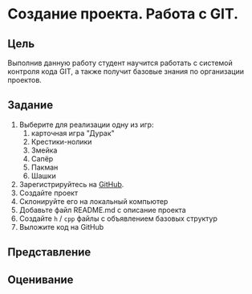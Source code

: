 # Создание проекта. Работа с GIT.

## Цель

Выполнив данную работу студент научится работать с системой контроля кода GIT, а также получит базовые знания по организации проектов.

## Задание

1. Выберите для реализации одну из игр:
   1. карточная игра "Дурак"
   2. Крестики-нолики
   3. Змейка
   4. Сапёр
   5. Пакман
   6. Шашки
2. Зарегистрируйтесь на [GitHub](https://github.com/).
3. Создайте проект
4. Склонируйте его на локальный компьютер
5. Добавьте файл README.md с описание проекта
6. Создайте `h` / `cpp` файлы с объявлением базовых структур
7. Выложите код на GitHub

## Представление

## Оценивание